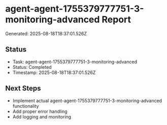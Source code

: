 # agent-agent-1755379777751-3-monitoring-advanced Report

Generated: 2025-08-18T18:37:01.526Z

## Status
- Task: agent-agent-1755379777751-3-monitoring-advanced
- Status: Completed
- Timestamp: 2025-08-18T18:37:01.526Z

## Next Steps
- Implement actual agent-agent-1755379777751-3-monitoring-advanced functionality
- Add proper error handling
- Add logging and monitoring
